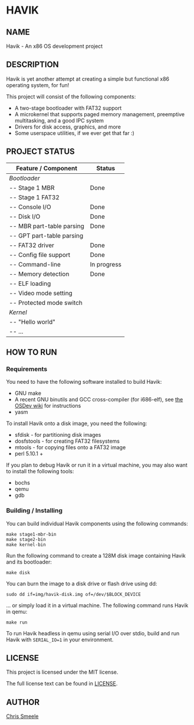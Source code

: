 HAVIK
=====

NAME
----

Havik - An x86 OS development project

DESCRIPTION
-----------

Havik is yet another attempt at creating a simple but functional x86 operating
system, for fun!

This project will consist of the following components:

- A two-stage bootloader with FAT32 support
- A microkernel that supports paged memory management, preemptive multitasking,
  and a good IPC system
- Drivers for disk access, graphics, and more
- Some userspace utilities, if we ever get that far :)

PROJECT STATUS
--------------

Feature / Component       | Status
------------------------- | ------
*Bootloader*              |
-- Stage 1 MBR            | Done
-- Stage 1 FAT32          |
-- Console I/O            | Done
-- Disk I/O               | Done
-- MBR part-table parsing | Done
-- GPT part-table parsing |
-- FAT32 driver           | Done
-- Config file support    | Done
-- Command-line           | In progress
-- Memory detection       | Done
-- ELF loading            |
-- Video mode setting     |
-- Protected mode switch  |
*Kernel*                  |
-- "Hello world"          |
-- ...                    |

HOW TO RUN
----------

### Requirements

You need to have the following software installed to build Havik:

- GNU make
- A recent GNU binutils and GCC cross-compiler (for i686-elf), see
  [the OSDev wiki](http://wiki.osdev.org/GCC_Cross-Compiler) for instructions
- yasm

To install Havik onto a disk image, you need the following:

- sfdisk - for partitioning disk images
- dosfstools - for creating FAT32 filesystems
- mtools - for copying files onto a FAT32 image
- perl 5.10.1 +

If you plan to debug Havik or run it in a virtual machine, you may also want to
install the following tools:

- bochs
- qemu
- gdb

### Building / Installing

You can build individual Havik components using the following commands:

    make stage1-mbr-bin
    make stage2-bin
    make kernel-bin

Run the following command to create a 128M disk image containing Havik and its
bootloader:

    make disk

You can burn the image to a disk drive or flash drive using dd:

    sudo dd if=img/havik-disk.img of=/dev/$BLOCK_DEVICE

... or simply load it in a virtual machine. The following command runs Havik in
qemu:

    make run

To run Havik headless in qemu using serial I/O over stdio, build and run Havik with
`SERIAL_IO=1` in your environment.

LICENSE
-------

This project is licensed under the MIT license.

The full license text can be found in [LICENSE](LICENSE).

AUTHOR
------

[Chris Smeele](https://github.com/cjsmeele)
